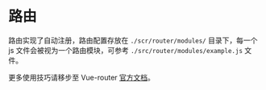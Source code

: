 # 路由

路由实现了自动注册，路由配置存放在 `./scr/router/modules/` 目录下，每一个 js 文件会被视为一个路由模块，可参考 `./src/router/modules/example.js` 文件。

更多使用技巧请移步至 Vue-router [官方文档](https://next.router.vuejs.org/zh/)。